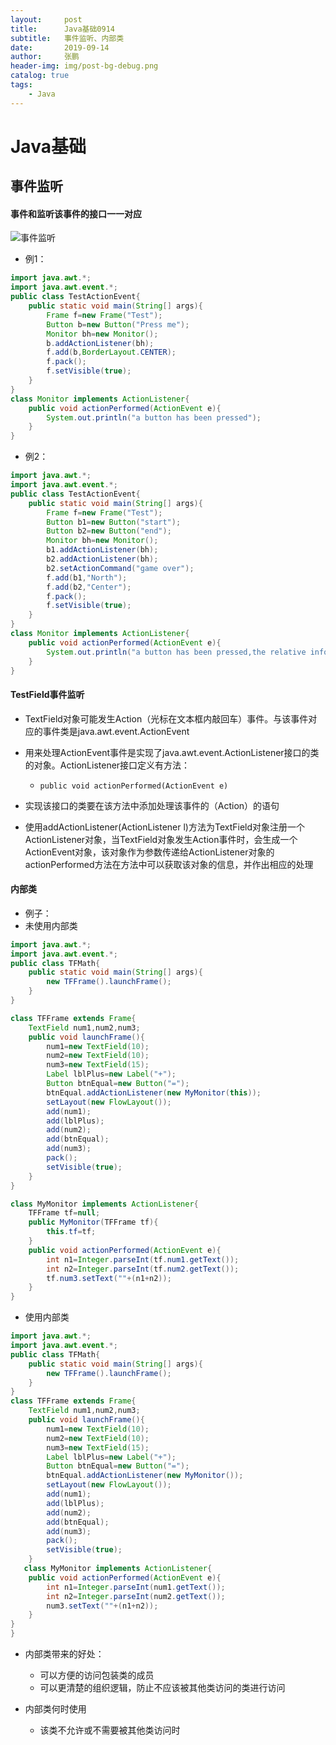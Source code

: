 ```yaml
---
layout:     post 
title:      Java基础0914
subtitle:   事件监听、内部类
date:       2019-09-14
author:     张鹏
header-img: img/post-bg-debug.png
catalog: true   
tags:                         
    - Java
---
```


# Java基础

## 事件监听

#### 事件和监听该事件的接口一一对应

![事件监听](https://github.com/Jokerboozp/Jokerboozp.github.io/raw/master/img/%E6%89%B9%E6%B3%A8%202019-09-14%20103548.png)

- 例1：

```java
import java.awt.*;
import java.awt.event.*;
public class TestActionEvent{
    public static void main(String[] args){
        Frame f=new Frame("Test");
        Button b=new Button("Press me");
        Monitor bh=new Monitor();
        b.addActionListener(bh);
        f.add(b,BorderLayout.CENTER);
        f.pack();
        f.setVisible(true);
    }
}
class Monitor implements ActionListener{
    public void actionPerformed(ActionEvent e){
        System.out.println("a button has been pressed");
    }
}
```

- 例2：

```java
import java.awt.*;
import java.awt.event.*;
public class TestActionEvent{
    public static void main(String[] args){
        Frame f=new Frame("Test");
        Button b1=new Button("start");
        Button b2=new Button("end");
        Monitor bh=new Monitor();
        b1.addActionListener(bh);
        b2.addActionListener(bh);
        b2.setActionCommand("game over");
        f.add(b1,"North");
        f.add(b2,"Center");
        f.pack();
        f.setVisible(true);
    }
}
class Monitor implements ActionListener{
    public void actionPerformed(ActionEvent e){
        System.out.println("a button has been pressed,the relative info is:\n"+e.getActionCommand());
    }
}
```

#### TestField事件监听

- TextField对象可能发生Action（光标在文本框内敲回车）事件。与该事件对应的事件类是java.awt.event.ActionEvent
- 用来处理ActionEvent事件是实现了java.awt.event.ActionListener接口的类的对象。ActionListener接口定义有方法：
   - `public void actionPerformed(ActionEvent e)`

- 实现该接口的类要在该方法中添加处理该事件的（Action）的语句
- 使用addActionListener(ActionListener l)方法为TextField对象注册一个ActionListener对象，当TextField对象发生Action事件时，会生成一个ActionEvent对象，该对象作为参数传递给ActionListener对象的actionPerformed方法在方法中可以获取该对象的信息，并作出相应的处理

#### 内部类
- 例子：
- 未使用内部类
```java
import java.awt.*;
import java.awt.event.*;
public class TFMath{
    public static void main(String[] args){
        new TFFrame().launchFrame();
    }
}

class TFFrame extends Frame{
	TextField num1,num2,num3;
    public void launchFrame(){
        num1=new TextField(10);
        num2=new TextField(10);
        num3=new TextField(15);
        Label lblPlus=new Label("+");
        Button btnEqual=new Button("=");
        btnEqual.addActionListener(new MyMonitor(this));
        setLayout(new FlowLayout());
        add(num1);
        add(lblPlus);
        add(num2);
        add(btnEqual);
        add(num3);
        pack();
        setVisible(true);
    }
}

class MyMonitor implements ActionListener{
	TFFrame tf=null;
	public MyMonitor(TFFrame tf){
		this.tf=tf;
	}
    public void actionPerformed(ActionEvent e){
        int n1=Integer.parseInt(tf.num1.getText());
		int n2=Integer.parseInt(tf.num2.getText());
		tf.num3.setText(""+(n1+n2));
    }
}
```
- 使用内部类

```java
import java.awt.*;
import java.awt.event.*;
public class TFMath{
    public static void main(String[] args){
        new TFFrame().launchFrame();
    }
}
class TFFrame extends Frame{
	TextField num1,num2,num3;
    public void launchFrame(){
        num1=new TextField(10);
        num2=new TextField(10);
        num3=new TextField(15);
        Label lblPlus=new Label("+");
        Button btnEqual=new Button("=");
        btnEqual.addActionListener(new MyMonitor());
        setLayout(new FlowLayout());
        add(num1);
        add(lblPlus);
        add(num2);
        add(btnEqual);
        add(num3);
        pack();
        setVisible(true);
    }
   class MyMonitor implements ActionListener{
    public void actionPerformed(ActionEvent e){
        int n1=Integer.parseInt(num1.getText());
		int n2=Integer.parseInt(num2.getText());
		num3.setText(""+(n1+n2));
    }
}
}
```

- 内部类带来的好处：
   - 可以方便的访问包装类的成员
   - 可以更清楚的组织逻辑，防止不应该被其他类访问的类进行访问

- 内部类何时使用
   - 该类不允许或不需要被其他类访问时